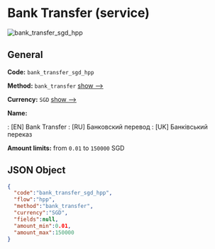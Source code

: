 
# Bank Transfer (service) 
![bank_transfer_sgd_hpp](https://static.openfintech.io/payment_methods/bank_transfer_sgd_hpp/logo.svg?w=400&c=v0.59.26#w200)  

## General 
 
**Code:** `bank_transfer_sgd_hpp` 
 
**Method:** `bank_transfer` 
 [show -->](/payment-methods/bank_transfer/) 
 
**Currency:** `SGD` [show -->](/currencies/SGD/) 
 
**Name:** 
 
:	[EN] Bank Transfer 
:	[RU] Банковский перевод 
:	[UK] Банківський переказ 
 
**Amount limits:** from `0.01` to `150000` SGD 

## JSON Object 

```json
{
  "code":"bank_transfer_sgd_hpp",
  "flow":"hpp",
  "method":"bank_transfer",
  "currency":"SGD",
  "fields":null,
  "amount_min":0.01,
  "amount_max":150000
}
```  

